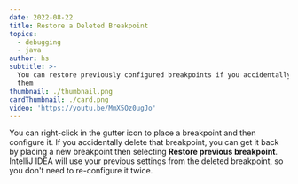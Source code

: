 ```yaml
---
date: 2022-08-22
title: Restore a Deleted Breakpoint
topics:
  - debugging
  - java
author: hs
subtitle: >-
  You can restore previously configured breakpoints if you accidentally delete
  them
thumbnail: ./thumbnail.png
cardThumbnail: ./card.png
video: 'https://youtu.be/MmX5Oz0ugJo'
---
```

You can right-click in the gutter icon to place a breakpoint and then configure it. If you accidentally delete that breakpoint, you can get it back by placing a new breakpoint then selecting **Restore previous breakpoint**. IntelliJ IDEA will use your previous settings from the deleted breakpoint, so you don't need to re-configure it twice.
